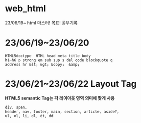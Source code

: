 # web_html
23/06/19~ html 마스터! 목표! 공부기록

# 23/06/19~23/06/20

 ```
 HTML5doctype  HTML head meta title body
h1~h6 p strong em sub sup s del code blockquote q
address hr &lt; &gt; &copy;  &amp; 
```
# 23/06/21~23/06/22 Layout Tag
**HTML5 semantic Tag는 각 레이아웃 영역 의미에 맞게 사용**
```
div, span,
header, nav, footer, main, section, article, aside?,
ul, ol, li, dl, dt, dd
```

